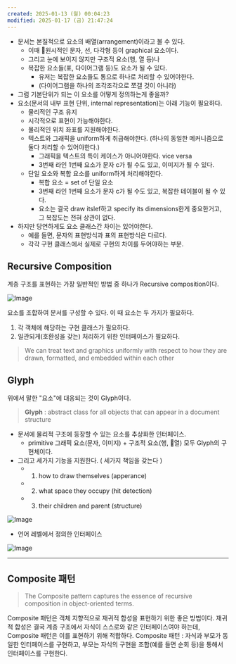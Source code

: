 ```yaml
---
created: 2025-01-13 (월) 00:04:23
modified: 2025-01-17 (금) 21:47:24
---
```

- 문서는 본질적으로 요소의 배열(arrangement)이라고 볼 수 있다.
	- 이때 원시적인 문자, 선, 다각형 등이 graphical 요소이다.
	- 그리고 눈에 보이지 않지만 구조적 요소(행, 열 등)나
	- 복잡한 요소들(표, 다이어그램 등)도 요소가 될 수 있다.
		- 유저는 복잡한 요소들도 통으로 하나로 처리할 수 있어야한다.
		- (다이어그램을 하나의 조각조각으로 쪼갤 것이 아니라)
- 그럼 기본단위가 되는 이 요소를 어떻게 정의하는게 좋을까?
- 요소(문서의 내부 표현 단위, internal representation)는 아래 기능이 필요하다.
	- 물리적인 구조 유지
	- 시각적으로 표현이 가능해야한다.
	- 물리적인 위치 좌표를 지원해야한다.
	- 텍스트와 그래픽을 uniform하게 취급해야한다. (하나의 동일한 메커니즘으로 둘다 처리할 수 있어야한다.)
		- 그래픽을 텍스트의 특이 케이스가 아니어야한다. vice versa
		- 3번째 라인 1번째 요소가 문자 c가 될 수도 있고, 이미지가 될 수 있다.
	- 단일 요소와 복합 요소를 uniform하게 처리해야한다.
		- 복합 요소 = set of 단일 요소
		- 3번째 라인 1번째 요소가 문자 c가 될 수도 있고, 복잡한 테이블이 될 수 있다.
		- 요소는 결국 draw itslef하고 specify its dimensions한게 중요한거고, 그 복잡도는 전혀 상관이 없다.
- 하지만 당연하게도 요소 클래스간 차이는 있어야한다.
	- 예를 들면, 문자의 표현방식과 표의 표현방식은 다르다.
	- 각각 구현 클래스에서 실제로 구현의 차이를 두어야하는 부분.

## Recursive Composition

계층 구조를 표현하는 가장 일반적인 방법 중 하나가 Recursive composition이다.

![Image](https://github.com/user-attachments/assets/33156f77-6bfa-4db6-b721-4179f8e2b63c)

요소를 조합하여 문서를 구성할 수 있다.
이 때 요소는 두 가지가 필요하다.
1. 각 객체에 해당하는 구현 클래스가 필요하다.
2. 일관되게(호환성을 갖는) 처리하기 위한 인터페이스가 필요하다.

> We can treat text and graphics uniformly with respect to how they are drawn, formatted, and embedded within each other

## Glyph

위에서 말한 "요소"에 대응되는 것이 Glyph이다.
> **Glyph** : abstract class for all objects that can appear in a document structure
- 문서에 물리적 구조에 등장할 수 있는 요소를 추상화한 인터페이스.
	- primitive 그래픽 요소(문자, 이미지) + 구조적 요소(행, 열) 모두 Glyph의 구현체이다.
- 그리고 세가지 기능을 지원한다. ( 세가지 책임을 갖는다 )
	- 1. how to draw themselves (apperance)
	- 2. what space they occupy (hit detection)
	- 3. their children and parent (structure)

![Image](https://github.com/user-attachments/assets/442b64e9-9e50-4fcf-bf73-3c55623b470b)



- 언어 레벨에서 정의한 인터페이스

![Image](https://github.com/user-attachments/assets/f64cc0e6-45cd-48cf-9552-c8ca22c16b08)

---

## Composite 패턴

> The Composite pattern captures the essence of recursive composition in object-oriented terms.

Composite 패턴은 객체 지향적으로 재귀적 합성을 표현하기 위한 좋은 방법이다.
재귀적 합성은 결국 계층 구조에서 자식이 스스로와 같은 인터페이스여야 하는데, Composite 패턴은 이를 표현하기 위해 적합하다.
Composite 패턴 : 자식과 부모가 동일한 인터페이스를 구현하고, 부모는 자식의 구현을 조합(예를 들면 순회 등)을 통해서 인터페이스를 구현한다.
